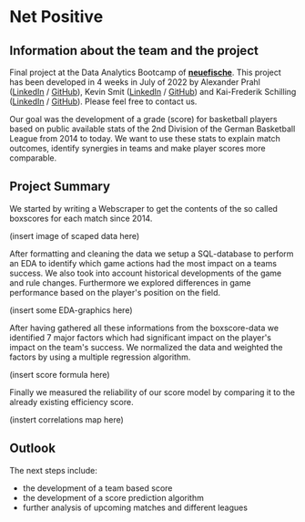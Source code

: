 # Net Positive

## Information about the team and the project

Final project at the Data Analytics Bootcamp of **[neuefische](https://www.neuefische.de/en)**. This project has been developed in 4 weeks in July of 2022 by Alexander Prahl ([LinkedIn](https://www.linkedin.com/in/alexanderprahl/) / [GitHub](https://github.com/AlexPrahl)), Kevin Smit ([LinkedIn](https://www.linkedin.com/in/kevin-smit-bab873247/) / [GitHub](https://github.com/smitty1023)) and Kai-Frederik Schilling ([LinkedIn](www.linkedin.com/in/schillingk) / [GitHub](https://github.com/tispar)). Please feel free to contact us.  


Our goal was the development of a grade (score) for basketball players based on public available stats of the 2nd Division of the German Basketball League from 2014 to today. We want to use these stats to explain match outcomes, identify synergies in teams and make player scores more comparable.


## Project Summary

We started by writing a Webscraper to get the contents of the so called boxscores for each match since 2014. 

(insert image of scaped data here)

After formatting and cleaning the data we setup a SQL-database to perform an EDA to identify which game actions had the most impact on a teams success. We also took into account historical developments of the game and rule changes. Furthermore we explored differences in game  performance based on the player's position on the field. 

(insert some EDA-graphics here)

After having gathered all these informations from the boxscore-data we identified 7 major factors which had significant impact on the player's impact on the team's success. We normalized the data and weighted the factors by using a multiple regression algorithm. 

(insert score formula here)

Finally we measured the reliability of our score model by comparing it to the already existing efficiency score.

(instert correlations map here)


## Outlook

The next steps include:
* the development of a team based score
* the development of a score prediction algorithm
* further analysis of upcoming matches and different leagues